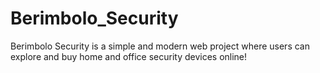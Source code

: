 # Berimbolo_Security
Berimbolo Security is a simple and modern web project where users can explore and buy home and office security devices online!
